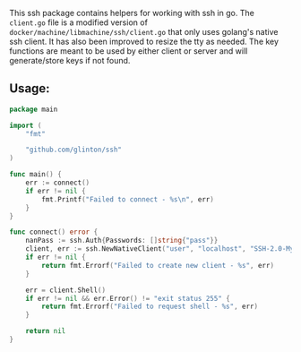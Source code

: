 This ssh package contains helpers for working with ssh in go.  The `client.go` file
is a modified version of `docker/machine/libmachine/ssh/client.go` that only
uses golang's native ssh client. It has also been improved to resize the tty as
needed. The key functions are meant to be used by either client or server
and will generate/store keys if not found.

## Usage:

```go
package main

import (
	"fmt"

	"github.com/glinton/ssh"
)

func main() {
	err := connect()
	if err != nil {
		fmt.Printf("Failed to connect - %s\n", err)
	}
}

func connect() error {
	nanPass := ssh.Auth{Passwords: []string{"pass"}}
	client, err := ssh.NewNativeClient("user", "localhost", "SSH-2.0-MyCustomClient-1.0", 2222, &nanPass)
	if err != nil {
		return fmt.Errorf("Failed to create new client - %s", err)
	}

	err = client.Shell()
	if err != nil && err.Error() != "exit status 255" {
		return fmt.Errorf("Failed to request shell - %s", err)
	}

	return nil
}
```
